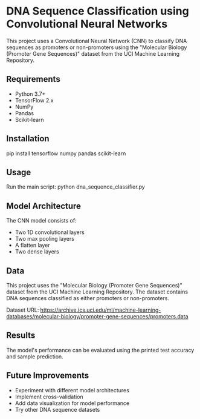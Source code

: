 # DNA Sequence Classification using Convolutional Neural Networks

This project uses a Convolutional Neural Network (CNN) to classify DNA sequences as promoters or non-promoters using the "Molecular Biology (Promoter Gene Sequences)" dataset from the UCI Machine Learning Repository.

## Requirements
- Python 3.7+
- TensorFlow 2.x
- NumPy
- Pandas
- Scikit-learn

## Installation
pip install tensorflow numpy pandas scikit-learn
## Usage
Run the main script: python dna_sequence_classifier.py

## Model Architecture
The CNN model consists of:
- Two 1D convolutional layers
- Two max pooling layers
- A flatten layer
- Two dense layers

## Data
This project uses the "Molecular Biology (Promoter Gene Sequences)" dataset from the UCI Machine Learning Repository. The dataset contains DNA sequences classified as either promoters or non-promoters.

Dataset URL: https://archive.ics.uci.edu/ml/machine-learning-databases/molecular-biology/promoter-gene-sequences/promoters.data

## Results
The model's performance can be evaluated using the printed test accuracy and sample prediction.

## Future Improvements
- Experiment with different model architectures
- Implement cross-validation
- Add data visualization for model performance
- Try other DNA sequence datasets
